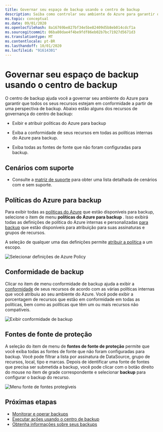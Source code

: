 ```yaml
---
title: Governar seu espaço de backup usando o centro de backup
description: Saiba como controlar seu ambiente do Azure para garantir que todos os seus recursos estejam em conformidade de uma perspectiva de backup com o centro de backup.
ms.topic: conceptual
ms.date: 09/01/2020
ms.openlocfilehash: 8a16769be827bf34e5be82409d5b8eb014cdcf1a
ms.sourcegitcommit: 06ba80dae4f4be9fdf86eb02b7bc71927d5671d3
ms.translationtype: MT
ms.contentlocale: pt-BR
ms.lasthandoff: 10/01/2020
ms.locfileid: "91614301"
---
```

# <a name="govern-your-backup-estate-using-backup-center"></a>Governar seu espaço de backup usando o centro de backup

O centro de backup ajuda você a governar seu ambiente do Azure para garantir que todos os seus recursos estejam em conformidade a partir de uma perspectiva de backup. Abaixo estão alguns dos recursos de governança do centro de backup:

* Exibir e atribuir políticas do Azure para backup

* Exiba a conformidade de seus recursos em todas as políticas internas do Azure para backup.

* Exiba todas as fontes de fonte que não foram configuradas para backup.

## <a name="supported-scenarios"></a>Cenários com suporte

* Consulte a [matriz de suporte](backup-center-support-matrix.md) para obter uma lista detalhada de cenários com e sem suporte.

## <a name="azure-policies-for-backup"></a>Políticas do Azure para backup

Para exibir todas as [políticas do Azure](https://docs.microsoft.com/azure/governance/policy/overview) que estão disponíveis para backup, selecione o item de menu **políticas do Azure para backup** . Isso exibirá todas as definições de política do Azure internas e personalizadas [para backup](policy-reference.md) que estão disponíveis para atribuição para suas assinaturas e grupos de recursos.

A seleção de qualquer uma das definições permite [atribuir a política](https://docs.microsoft.com/azure/governance/policy/tutorials/create-and-manage#assign-a-policy) a um escopo.

![Selecionar definições de Azure Policy](./media/backup-center-govern-environment/azure-policy-definitions.png)

## <a name="backup-compliance"></a>Conformidade de backup

Clicar no item de menu conformidade de backup ajuda a exibir a [conformidade](https://docs.microsoft.com/azure/governance/policy/how-to/get-compliance-data) de seus recursos de acordo com as várias políticas internas que você atribuiu ao seu ambiente do Azure. Você pode exibir a porcentagem de recursos que estão em conformidade em todas as políticas, bem como as políticas que têm um ou mais recursos não compatíveis.

![Exibir conformidade de backup](./media/backup-center-govern-environment/azure-policy-compliance.png)

## <a name="protectable-datasources"></a>Fontes de fonte de proteção

A seleção do item de menu de **fontes de fonte de proteção** permite que você exiba todas as fontes de fonte que não foram configuradas para backup. Você pode filtrar a lista por assinatura de DataSource, grupo de recursos, local, tipo e marcas. Depois de identificar uma fonte de fontes que precisa ser submetida a backup, você pode clicar com o botão direito do mouse no item de grade correspondente e selecionar **backup** para configurar o backup do recurso.

![Menu fonte de fontes protegíveis](./media/backup-center-govern-environment/protectable-datasources.png)

## <a name="next-steps"></a>Próximas etapas

* [Monitorar e operar backups](backup-center-monitor-operate.md)
* [Executar ações usando o centro de backup](backup-center-actions.md)
* [Obtenha informações sobre seus backups](backup-center-obtain-insights.md)

